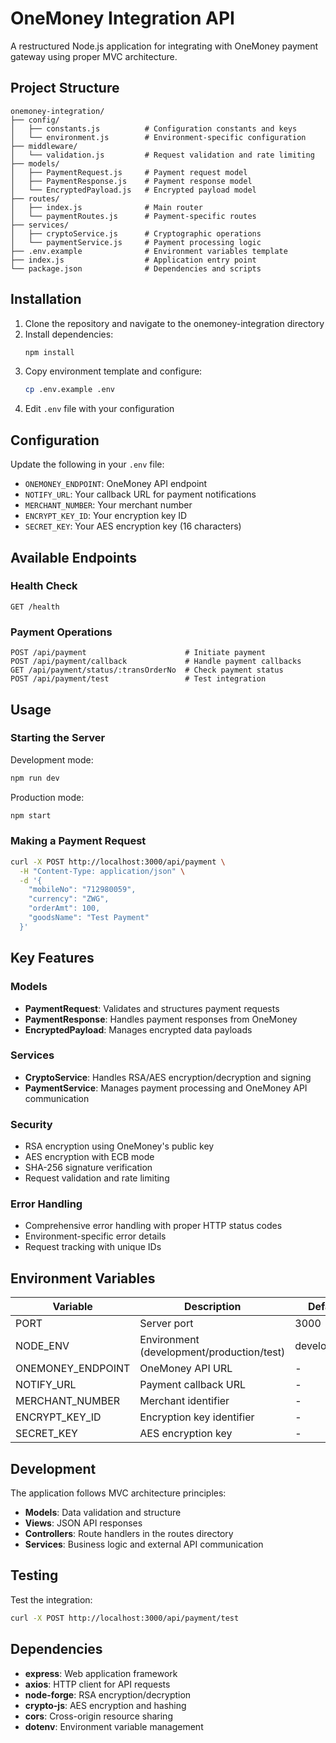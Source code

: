 # OneMoney Integration API

A restructured Node.js application for integrating with OneMoney payment gateway using proper MVC architecture.

## Project Structure

```
onemoney-integration/
├── config/
│   ├── constants.js          # Configuration constants and keys
│   └── environment.js        # Environment-specific configuration
├── middleware/
│   └── validation.js         # Request validation and rate limiting
├── models/
│   ├── PaymentRequest.js     # Payment request model
│   ├── PaymentResponse.js    # Payment response model
│   └── EncryptedPayload.js   # Encrypted payload model
├── routes/
│   ├── index.js              # Main router
│   └── paymentRoutes.js      # Payment-specific routes
├── services/
│   ├── cryptoService.js      # Cryptographic operations
│   └── paymentService.js     # Payment processing logic
├── .env.example              # Environment variables template
├── index.js                  # Application entry point
└── package.json              # Dependencies and scripts
```

## Installation

1. Clone the repository and navigate to the onemoney-integration directory
2. Install dependencies:
   ```bash
   npm install
   ```
3. Copy environment template and configure:
   ```bash
   cp .env.example .env
   ```
4. Edit `.env` file with your configuration

## Configuration

Update the following in your `.env` file:

- `ONEMONEY_ENDPOINT`: OneMoney API endpoint
- `NOTIFY_URL`: Your callback URL for payment notifications
- `MERCHANT_NUMBER`: Your merchant number
- `ENCRYPT_KEY_ID`: Your encryption key ID
- `SECRET_KEY`: Your AES encryption key (16 characters)

## Available Endpoints

### Health Check
```
GET /health
```

### Payment Operations
```
POST /api/payment                      # Initiate payment
POST /api/payment/callback             # Handle payment callbacks
GET /api/payment/status/:transOrderNo  # Check payment status
POST /api/payment/test                 # Test integration
```

## Usage

### Starting the Server

Development mode:
```bash
npm run dev
```

Production mode:
```bash
npm start
```

### Making a Payment Request

```bash
curl -X POST http://localhost:3000/api/payment \
  -H "Content-Type: application/json" \
  -d '{
    "mobileNo": "712980059",
    "currency": "ZWG",
    "orderAmt": 100,
    "goodsName": "Test Payment"
  }'
```

## Key Features

### Models
- **PaymentRequest**: Validates and structures payment requests
- **PaymentResponse**: Handles payment responses from OneMoney
- **EncryptedPayload**: Manages encrypted data payloads

### Services
- **CryptoService**: Handles RSA/AES encryption/decryption and signing
- **PaymentService**: Manages payment processing and OneMoney API communication

### Security
- RSA encryption using OneMoney's public key
- AES encryption with ECB mode
- SHA-256 signature verification
- Request validation and rate limiting

### Error Handling
- Comprehensive error handling with proper HTTP status codes
- Environment-specific error details
- Request tracking with unique IDs

## Environment Variables

| Variable | Description | Default |
|----------|-------------|---------|
| PORT | Server port | 3000 |
| NODE_ENV | Environment (development/production/test) | development |
| ONEMONEY_ENDPOINT | OneMoney API URL | - |
| NOTIFY_URL | Payment callback URL | - |
| MERCHANT_NUMBER | Merchant identifier | - |
| ENCRYPT_KEY_ID | Encryption key identifier | - |
| SECRET_KEY | AES encryption key | - |

## Development

The application follows MVC architecture principles:

- **Models**: Data validation and structure
- **Views**: JSON API responses
- **Controllers**: Route handlers in the routes directory
- **Services**: Business logic and external API communication

## Testing

Test the integration:
```bash
curl -X POST http://localhost:3000/api/payment/test
```

## Dependencies

- **express**: Web application framework
- **axios**: HTTP client for API requests
- **node-forge**: RSA encryption/decryption
- **crypto-js**: AES encryption and hashing
- **cors**: Cross-origin resource sharing
- **dotenv**: Environment variable management